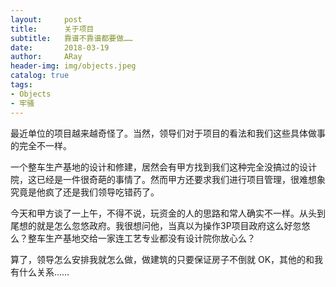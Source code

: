 ```yaml
---
layout:     post
title:      关于项目
subtitle:   靠谱不靠谱都要做……
date:       2018-03-19
author:     ARay
header-img: img/objects.jpeg
catalog: true
tags:
- Objects
- 牢骚
---
```


最近单位的项目越来越奇怪了。当然，领导们对于项目的看法和我们这些具体做事的完全不一样。

一个整车生产基地的设计和修建，居然会有甲方找到我们这种完全没搞过的设计院，这已经是一件很奇葩的事情了。然而甲方还要求我们进行项目管理，很难想象究竟是他疯了还是我们领导吃错药了。

今天和甲方谈了一上午，不得不说，玩资金的人的思路和常人确实不一样。从头到尾想的就是怎么忽悠政府。我很想问他，当真以为操作3P项目政府这么好忽悠么？整车生产基地交给一家连工艺专业都没有设计院你放心么？

算了，领导怎么安排我就怎么做，做建筑的只要保证房子不倒就 OK，其他的和我有什么关系……






